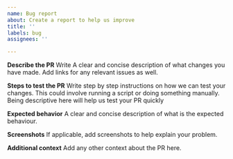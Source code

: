 ```yaml
---
name: Bug report
about: Create a report to help us improve
title: ''
labels: bug
assignees: ''

---
```


**Describe the PR**
Write A clear and concise description of what changes you have made. Add links for any relevant issues as well.

**Steps to test the PR**
Write step by step instructions on how we can test your changes. This could involve running a script or doing something manually. Being descriptive here will help us test your PR quickly

**Expected behavior**
A clear and concise description of what is the expected behaviour.

**Screenshots**
If applicable, add screenshots to help explain your problem.


**Additional context**
Add any other context about the PR here.
